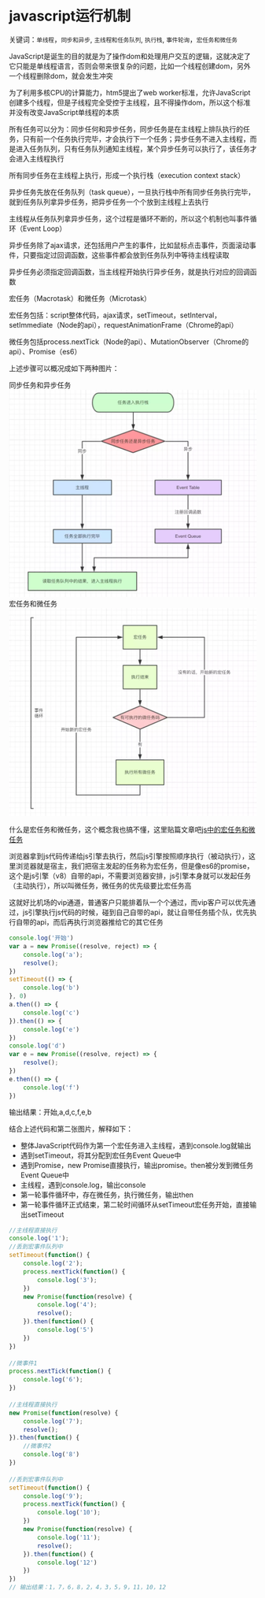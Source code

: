 # javascript运行机制

关键词：`单线程`，`同步和异步`, `主线程和任务队列`, `执行栈`, `事件轮询`，`宏任务和微任务`

JavaScript是诞生的目的就是为了操作dom和处理用户交互的逻辑，这就决定了它只能是单线程语言，否则会带来很复杂的问题，比如一个线程创建dom，另外一个线程删除dom，就会发生冲突

为了利用多核CPU的计算能力，htm5提出了web worker标准，允许JavaScript创建多个线程，但是子线程完全受控于主线程，且不得操作dom，所以这个标准并没有改变JavaScript单线程的本质

所有任务可以分为：同步任何和异步任务，同步任务是在主线程上排队执行的任务，只有前一个任务执行完毕，才会执行下一个任务；异步任务不进入主线程，而是进入任务队列，只有任务队列通知主线程，某个异步任务可以执行了，该任务才会进入主线程执行

所有同步任务在主线程上执行，形成一个执行栈（execution context stack）

异步任务先放在任务队列（task queue），一旦执行栈中所有同步任务执行完毕，就到任务队列拿异步任务，把异步任务一个个放到主线程上去执行

主线程从任务队列拿异步任务，这个过程是循环不断的，所以这个机制也叫事件循环（Event Loop）

异步任务除了ajax请求，还包括用户产生的事件，比如鼠标点击事件，页面滚动事件，只要指定过回调函数，这些事件都会放到任务队列中等待主线程读取

异步任务必须指定回调函数，当主线程开始执行异步任务，就是执行对应的回调函数

宏任务（Macrotask）和微任务（Microtask）

宏任务包括：script整体代码，ajax请求，setTimeout，setInterval，setImmediate（Node的api），requestAnimationFrame（Chrome的api）

微任务包括process.nextTick（Node的api）、MutationObserver（Chrome的api）、Promise（es6）

上述步骤可以概况成如下两种图片：

同步任务和异步任务
![同步任务和异步任务](./../../.vuepress/public/img/javascript/1.png)
宏任务和微任务
![宏任务和微任务](./../../.vuepress/public/img/javascript/2.png)

什么是宏任务和微任务，这个概念我也搞不懂，这里贴篇文章吧[js中的宏任务和微任务](https://blog.csdn.net/qq_34792916/article/details/113195961)

浏览器拿到js代码传递给js引擎去执行，然后js引擎按照顺序执行（被动执行），这里浏览器就是宿主，我们把宿主发起的任务称为宏任务，但是像es6的promise，这个是js引擎（v8）自带的api，不需要浏览器安排，js引擎本身就可以发起任务（主动执行），所以叫微任务，微任务的优先级要比宏任务高

这就好比机场的vip通道，普通客户只能排着队一个个通过，而vip客户可以优先通过，js引擎执行js代码的时候，碰到自己自带的api，就让自带任务插个队，优先执行自带的api，而后再执行浏览器推给它的其它任务

```js
console.log('开始')
var a = new Promise((resolve, reject) => {
    console.log('a');
    resolve();
})
setTimeout(() => {
    console.log('b')
}, 0)
a.then(() => {
    console.log('c')
}).then(() => {
    console.log('e')
})
console.log('d')
var e = new Promise((resolve, reject) => {
    resolve();
})
e.then(() => {
    console.log('f')
})
```
输出结果：开始,a,d,c,f,e,b

结合上述代码和第二张图片，解释如下：
- 整体JavaScript代码作为第一个宏任务进入主线程，遇到console.log就输出
- 遇到setTimeout，将其分配到宏任务Event Queue中
- 遇到Promise，new Promise直接执行，输出promise。then被分发到微任务Event Queue中
- 主线程，遇到console.log，输出console
- 第一轮事件循环中，存在微任务，执行微任务，输出then
- 第一轮事件循环正式结束，第二轮时间循环从setTimeout宏任务开始，直接输出setTimeout
```js
//主线程直接执行
console.log('1');
//丢到宏事件队列中
setTimeout(function() {
    console.log('2');
    process.nextTick(function() {
        console.log('3');
    })
    new Promise(function(resolve) {
        console.log('4');
        resolve();
    }).then(function() {
        console.log('5')
    })
})

//微事件1
process.nextTick(function() {
    console.log('6');
})

//主线程直接执行
new Promise(function(resolve) {
    console.log('7');
    resolve();
}).then(function() {
    //微事件2
    console.log('8')
})

//丢到宏事件队列中
setTimeout(function() {
    console.log('9');
    process.nextTick(function() {
        console.log('10');
    })
    new Promise(function(resolve) {
        console.log('11');
        resolve();
    }).then(function() {
        console.log('12')
    })
})
// 输出结果：1，7，6，8，2，4，3，5，9，11，10，12
```